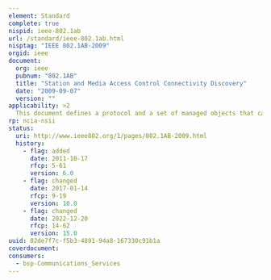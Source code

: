 ```yaml
---
element: Standard
complete: true
nispid: ieee-802.1ab
url: /standard/ieee-802.1ab.html
nisptag: "IEEE 802.1AB-2009"
orgid: ieee
document:
  org: ieee
  pubnum: "802.1AB"
  title: "Station and Media Access Control Connectivity Discovery"
  date: "2009-09-07"
  version: ""
applicability: >2
  This document defines a protocol and a set of managed objects that can be used for discovering the physical topology from adjacent stations in IEEE 802 LANs.
rp: ncia-nsii
status:
  uri: http://www.ieee802.org/1/pages/802.1AB-2009.html
  history: 
    - flag: added
      date: 2011-10-17
      rfcp: 5-61
      version: 6.0
    - flag: changed
      date: 2017-01-14
      rfcp: 9-19
      version: 10.0
    - flag: changed
      date: 2022-12-20
      rfcp: 14-62
      version: 15.0
uuid: 02de7f7c-f5b3-4891-94a8-167330c91b1a
coverdocument:
consumers:
  - bsp-Communications_Services
---
```

